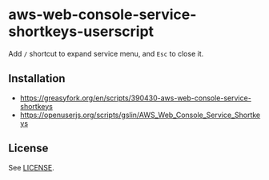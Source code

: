 # aws-web-console-service-shortkeys-userscript

Add `/` shortcut to expand service menu, and `Esc` to close it.

## Installation

* https://greasyfork.org/en/scripts/390430-aws-web-console-service-shortkeys
* https://openuserjs.org/scripts/gslin/AWS_Web_Console_Service_Shortkeys

## License

See [LICENSE](LICENSE).

